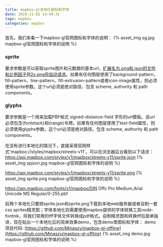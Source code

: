 ```yaml
---
title: mapbox-gl本地化图标和字体
date: 2019-11-02 14:49:31
tags: mapbox
categories: mapbox
---
```

首先，我们来看一下mapbox-gl官网图标和字体的说明：
{% asset_img sg.jpg mapbox-gl官网图标和字体的说明 %}
<!--more-->
### sprite
要求参数是可以获取sprite图片和元数据的基本url，扩展名为.png和.json的文件和比例因子@2x.png将自动请求。如果有任何图层使用了background-pattern，fill-pattern，line-pattern，fill-extrusion-pattern或者icon-image属性，则必须使用sprite参数。这个url必须是绝对路径，包含 scheme, authority 和 path components。
### glyphs
要求参数是一个用来加载PBF格式 signed-distance-field 字形的url模板。该url必须包含{fontstack}和{range}令牌。如果有任何图层使用了text-field属性，则必须使用glyphs参数。这个url必须是绝对路径，包含 scheme, authority 和 path components。

在没有进行本地化的情况下，直接采用官网样式'mapbox://styles/mapbox/streets-v11'，可以在浏览器后台看到以下请求：
https://api.mapbox.com/styles/v1/mapbox/streets-v11/sprite.json
{% asset_img spjson.jpg mapbox-gl官网图标和字体的说明 %}

https://api.mapbox.com/styles/v1/mapbox/streets-v11/sprite.png
{% asset_img sprite.png mapbox-gl官网图标和字体的说明 %}

https://api.mapbox.com/fonts/v1/mapbox/DIN Offc Pro Medium,Arial Unicode MS Regular/0-255.pbf

前两个本地化只要把sprite.json和sprite.png下载到本地web服务器或者自制一套css sprites精灵图；字体本地化则需要使用mapbox提供的字体转换工具node-fontnik，将我们常用的tff字体文件转换成pdf格式。自制精灵图和转换tff后面单独讲，现在贴出一个本地化后的简单效果demo，包含demo里图标和字体：
demo项目代码: [https://github.com/Minaszy/mapbox-gl-offline](https://github.com/Minaszy/mapbox-gl-offline)
{% asset_img demo.jpg mapbox-gl官网图标和字体的说明 %}
